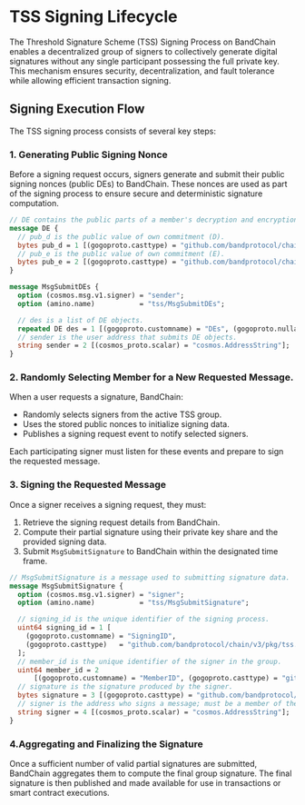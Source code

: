 # TSS Signing Lifecycle

The Threshold Signature Scheme (TSS) Signing Process on BandChain enables a decentralized group of signers to collectively generate digital signatures without any single participant possessing the full private key. This mechanism ensures security, decentralization, and fault tolerance while allowing efficient transaction signing.

## Signing Execution Flow

The TSS signing process consists of several key steps:

### 1. Generating Public Signing Nonce

Before a signing request occurs, signers generate and submit their public signing nonces (public DEs) to BandChain. These nonces are used as part of the signing process to ensure secure and deterministic signature computation.

```protobuf
// DE contains the public parts of a member's decryption and encryption keys.
message DE {
  // pub_d is the public value of own commitment (D).
  bytes pub_d = 1 [(gogoproto.casttype) = "github.com/bandprotocol/chain/v3/pkg/tss.Point"];
  // pub_e is the public value of own commitment (E).
  bytes pub_e = 2 [(gogoproto.casttype) = "github.com/bandprotocol/chain/v3/pkg/tss.Point"];
}

message MsgSubmitDEs {
  option (cosmos.msg.v1.signer) = "sender";
  option (amino.name)           = "tss/MsgSubmitDEs";

  // des is a list of DE objects.
  repeated DE des = 1 [(gogoproto.customname) = "DEs", (gogoproto.nullable) = false];
  // sender is the user address that submits DE objects.
  string sender = 2 [(cosmos_proto.scalar) = "cosmos.AddressString"];
}
```

### 2. Randomly Selecting Member for a New Requested Message.

When a user requests a signature, BandChain:

- Randomly selects signers from the active TSS group.
- Uses the stored public nonces to initialize signing data.
- Publishes a signing request event to notify selected signers.

Each participating signer must listen for these events and prepare to sign the requested message.

### 3. Signing the Requested Message

Once a signer receives a signing request, they must:

1. Retrieve the signing request details from BandChain.
2. Compute their partial signature using their private key share and the provided signing data.
3. Submit `MsgSubmitSignature` to BandChain within the designated time frame.

```protobuf
// MsgSubmitSignature is a message used to submitting signature data.
message MsgSubmitSignature {
  option (cosmos.msg.v1.signer) = "signer";
  option (amino.name)           = "tss/MsgSubmitSignature";

  // signing_id is the unique identifier of the signing process.
  uint64 signing_id = 1 [
    (gogoproto.customname) = "SigningID",
    (gogoproto.casttype)   = "github.com/bandprotocol/chain/v3/pkg/tss.SigningID"
  ];
  // member_id is the unique identifier of the signer in the group.
  uint64 member_id = 2
      [(gogoproto.customname) = "MemberID", (gogoproto.casttype) = "github.com/bandprotocol/chain/v3/pkg/tss.MemberID"];
  // signature is the signature produced by the signer.
  bytes signature = 3 [(gogoproto.casttype) = "github.com/bandprotocol/chain/v3/pkg/tss.Signature"];
  // signer is the address who signs a message; must be a member of the group.
  string signer = 4 [(cosmos_proto.scalar) = "cosmos.AddressString"];
}
```

### 4.Aggregating and Finalizing the Signature

Once a sufficient number of valid partial signatures are submitted, BandChain aggregates them to compute the final group signature. The final signature is then published and made available for use in transactions or smart contract executions.
